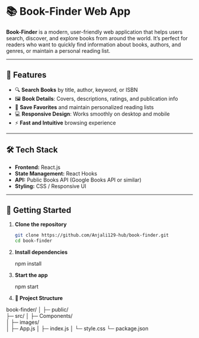 # 📚 Book-Finder Web App

**Book-Finder** is a modern, user-friendly web application that helps users search, discover, and explore books from around the world. It’s perfect for readers who want to quickly find information about books, authors, and genres, or maintain a personal reading list.

---

## 🌟 Features

- 🔍 **Search Books** by title, author, keyword, or ISBN  
- 🖼️ **Book Details**: Covers, descriptions, ratings, and publication info  
- 📌 **Save Favorites** and maintain personalized reading lists  
- 💻 **Responsive Design**: Works smoothly on desktop and mobile  
- ⚡ **Fast and Intuitive** browsing experience  

---

## 🛠️ Tech Stack

- **Frontend:** React.js  
- **State Management:** React Hooks  
- **API:** Public Books API (Google Books API or similar)  
- **Styling:** CSS / Responsive UI  

---

## 🚀 Getting Started

1. **Clone the repository**
   ```bash
   git clone https://github.com/Anjali129-hub/book-finder.git
   cd book-finder

2. **Install dependencies**

    npm install


3. **Start the app**

    npm start

4. **📁 Project Structure**

book-finder/
│
├─ public/          
├─ src/
│   ├─ Components/  
│   ├─ images/      
│   ├─ App.js
│   ├─ index.js
│   └─ style.css
└─ package.json